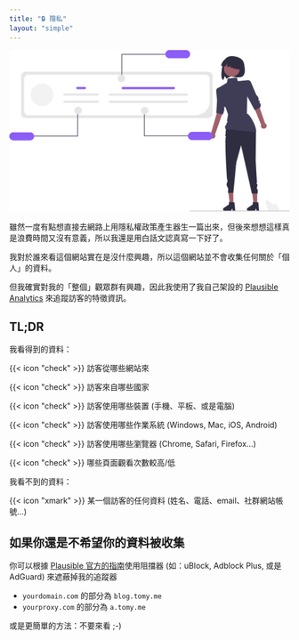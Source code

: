 ```yaml
---
title: "🔒 隱私"
layout: "simple"
---
```


![Privacy Illustration](undraw_personal_data_re_ihde.svg)

雖然一度有點想直接去網路上用隱私權政策產生器生一篇出來，但後來想想這樣真是浪費時間又沒有意義，所以我還是用白話文認真寫一下好了。

我對於誰來看這個網站實在是沒什麼興趣，所以這個網站並不會收集任何關於「個人」的資料。

但我確實對我的「整個」觀眾群有興趣，因此我使用了我自己架設的 [Plausible Analytics](https://plausible.io/) 來追蹤訪客的特徵資訊。

## TL;DR

我看得到的資料：

{{< icon "check" >}} 訪客從哪些網站來

{{< icon "check" >}} 訪客來自哪些國家

{{< icon "check" >}} 訪客使用哪些裝置 (手機、平板、或是電腦)

{{< icon "check" >}} 訪客使用哪些作業系統 (Windows, Mac, iOS, Android)

{{< icon "check" >}} 訪客使用哪些瀏覽器 (Chrome, Safari, Firefox...)

{{< icon "check" >}} 哪些頁面觀看次數較高/低

我看不到的資料：

{{< icon "xmark" >}} 某一個訪客的任何資料 (姓名、電話、email、社群網站帳號...)

## 如果你還是不希望你的資料被收集

你可以根據 [Plausible 官方的指南](https://plausible.io/docs/excluding)使用阻擋器 (如：uBlock, Adblock Plus, 或是 AdGuard) 來遮蔽掉我的追蹤器

- `yourdomain.com` 的部分為 `blog.tomy.me`
- `yourproxy.com` 的部分為 `a.tomy.me`

或是更簡單的方法：不要來看 ;-)
